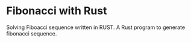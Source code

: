 # Fibonacci with Rust
Solving Fiboacci sequence written in RUST.
A Rust program to generate fibonacci sequence.
